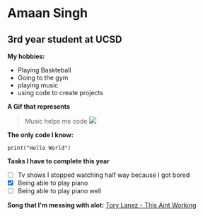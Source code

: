 # Amaan Singh

## 3rd year student at UCSD

**My hobbies:**
- Playing Baskteball
- Going to the gym
- playing music
- using code to create projects

**A Gif that represents**
> Music helps me code
![](photos/ishowspeed.gif)

**The only code I know:**
```
print("Hello World")
```

**Tasks I have to complete this year**
- [ ] Tv shows I stopped watching half way because I got bored
- [x] Being able to play piano
- [ ] Being able to play piano well

**Song that I'm messing with alot:**
    [Tory Lanez - This Aint Working](https://www.youtube.com/watch?v=g2mMBXaxmVo)

